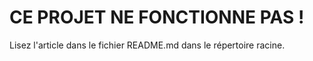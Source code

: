 # CE PROJET NE FONCTIONNE PAS !

Lisez l'article dans le fichier README.md dans le répertoire racine.